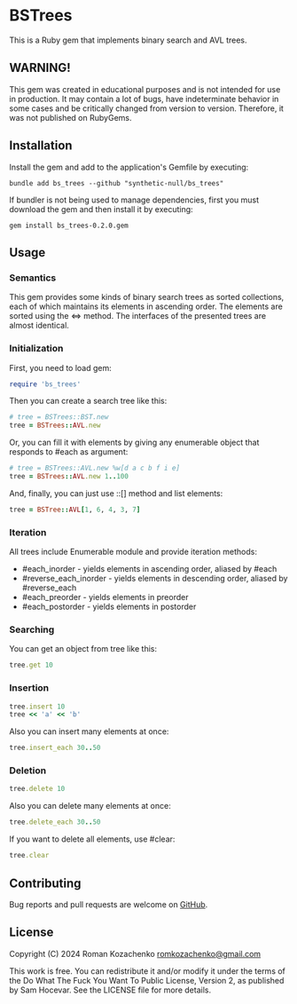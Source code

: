# BSTrees

This is a Ruby gem that implements binary search and AVL trees.

## WARNING!

This gem was created in educational purposes and is not intended for use in production. It may contain a lot of bugs, have indeterminate behavior in some cases and be critically changed from version to version. Therefore, it was not published on RubyGems.

## Installation

Install the gem and add to the application's Gemfile by executing:

```shell
bundle add bs_trees --github "synthetic-null/bs_trees"
```

If bundler is not being used to manage dependencies, first you must download the gem and then install it by executing:

```shell
gem install bs_trees-0.2.0.gem
```

## Usage
### Semantics

This gem provides some kinds of binary search trees as
sorted collections, each of which maintains its elements in ascending order.
The elements are sorted using the <=> method.
The interfaces of the presented trees are almost identical.

### Initialization

First, you need to load gem:

```ruby
require 'bs_trees'
```

Then you can create a search tree like this:

```ruby
# tree = BSTrees::BST.new
tree = BSTrees::AVL.new
```

Or, you can fill it with elements by giving any enumerable object
that responds to #each as argument:

```ruby
# tree = BSTrees::AVL.new %w[d a c b f i e]
tree = BSTrees::AVL.new 1..100
```

And, finally, you can just use ::[] method and list elements:

```ruby
tree = BSTree::AVL[1, 6, 4, 3, 7]
```

### Iteration

All trees include Enumerable module and provide iteration methods:

* #each\_inorder - yields elements in ascending order,
  aliased by #each
* #reverse\_each\_inorder - yields elements in descending order,
  aliased by #reverse\_each
* #each\_preorder - yields elements in preorder
* #each\_postorder - yields elements in postorder

### Searching

You can get an object from tree like this:

```ruby
tree.get 10
```

### Insertion

```ruby
tree.insert 10
tree << 'a' << 'b'
```

Also you can insert many elements at once:

```ruby
tree.insert_each 30..50
```

### Deletion

```ruby
tree.delete 10
```

Also you can delete many elements at once:

```ruby
tree.delete_each 30..50
```

If you want to delete all elements, use #clear:

```ruby
tree.clear
```

## Contributing

Bug reports and pull requests are welcome on [GitHub](https://github.com/synthetic-null/bs_trees).

## License

Copyright (C) 2024 Roman Kozachenko <romkozachenko@gmail.com>

This work is free. You can redistribute it and/or modify it under the
terms of the Do What The Fuck You Want To Public License, Version 2,
as published by Sam Hocevar. See the LICENSE file for more details.

